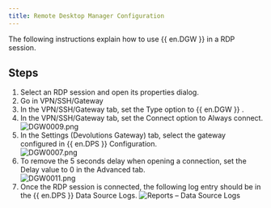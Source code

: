 ```yaml
---
title: Remote Desktop Manager Configuration
---
```

The following instructions explain how to use {{ en.DGW }} in a RDP session. 

## Steps 

1. Select an RDP session and open its properties dialog. 
1. Go in VPN/SSH/Gateway 
1. In the VPN/SSH/Gateway tab, set the Type option to {{ en.DGW }} . 
1. In the VPN/SSH/Gateway tab, set the Connect option to Always connect.  
![DGW0009.png](/img/en/hub/DGW0009.png) 
1. In the Settings (Devolutions Gateway) tab, select the gateway configured in {{ en.DPS }} Configuration.  
![DGW0007.png](/img/en/hub/DGW0007.png) 
1. To remove the 5 seconds delay when opening a connection, set the Delay value to 0 in the Advanced tab.  
![DGW0011.png](/img/en/hub/DGW0011.png) 
1. Once the RDP session is connected, the following log entry should be in the {{ en.DPS }} Data Source Logs. 
![Reports – Data Source Logs](/img/en/hub/DGW0010.png) 

